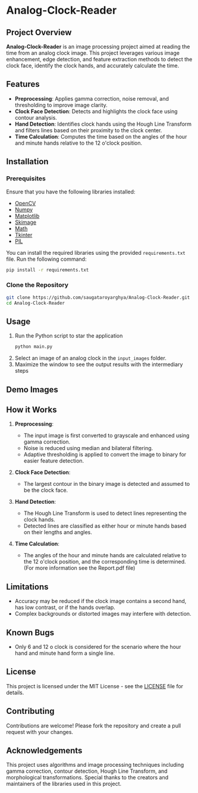 # Analog-Clock-Reader

## Project Overview
**Analog-Clock-Reader** is an image processing project aimed at reading the time from an analog clock image. This project leverages various image enhancement, edge detection, and feature extraction methods to detect the clock face, identify the clock hands, and accurately calculate the time.


## Features
- **Preprocessing**: Applies gamma correction, noise removal, and thresholding to improve image clarity.
- **Clock Face Detection**: Detects and highlights the clock face using contour analysis.
- **Hand Detection**: Identifies clock hands using the Hough Line Transform and filters lines based on their proximity to the clock center.
- **Time Calculation**: Computes the time based on the angles of the hour and minute hands relative to the 12 o'clock position.

## Installation

### Prerequisites
Ensure that you have the following libraries installed:
- [OpenCV](https://opencv.org/)
- [Numpy](https://numpy.org/)
- [Matplotlib](https://matplotlib.org/)
- [Skimage](https://scikit-image.org/)
- [Math](https://docs.python.org/3/library/math.html)
- [Tkinter](https://wiki.python.org/moin/TkInter)
- [PIL](https://pillow.readthedocs.io/)


You can install the required libraries using the provided `requirements.txt` file. Run the following command:

```bash
pip install -r requirements.txt
```


### Clone the Repository
```bash
git clone https://github.com/saugataroyarghya/Analog-Clock-Reader.git
cd Analog-Clock-Reader
```

## Usage
1. Run the Python script to star the application
    ```bash
    python main.py
    ```
2. Select an image of an analog clock in the `input_images` folder.
3. Maximize the window to see the output results with the intermediary steps

## Demo Images


## How it Works
1. **Preprocessing**:
    - The input image is first converted to grayscale and enhanced using gamma correction.
    - Noise is reduced using median and bilateral filtering.
    - Adaptive thresholding is applied to convert the image to binary for easier feature detection.
  
2. **Clock Face Detection**:
    - The largest contour in the binary image is detected and assumed to be the clock face.
  
3. **Hand Detection**:
    - The Hough Line Transform is used to detect lines representing the clock hands.
    - Detected lines are classified as either hour or minute hands based on their lengths and angles.
  
4. **Time Calculation**:
    - The angles of the hour and minute hands are calculated relative to the 12 o'clock position, and the corresponding time is determined.
(For more information see the Report.pdf file)

## Limitations
- Accuracy may be reduced if the clock image contains a second hand, has low contrast, or if the hands overlap.
- Complex backgrounds or distorted images may interfere with detection.

## Known Bugs
- Only 6 and 12 o clock is considered for the scenario where the hour hand and minute hand form a single line.

## License
This project is licensed under the MIT License - see the [LICENSE](LICENSE) file for details.

## Contributing
Contributions are welcome! Please fork the repository and create a pull request with your changes.

## Acknowledgements
This project uses algorithms and image processing techniques including gamma correction, contour detection, Hough Line Transform, and morphological transformations. Special thanks to the creators and maintainers of the libraries used in this project.

